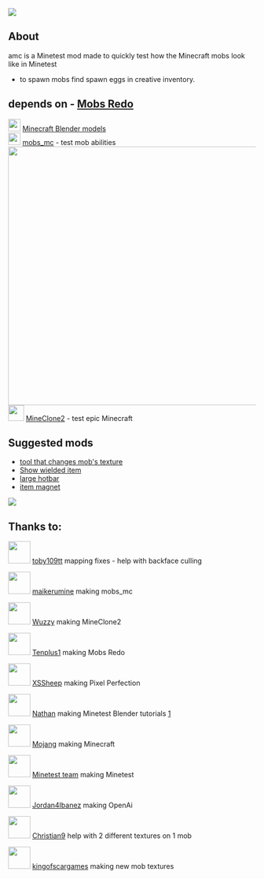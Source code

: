 <img src="https://i.imgur.com/SSdmdCt.png">

## About

amc is a Minetest mod made to quickly test how the Minecraft mobs look like in Minetest
- to spawn mobs find spawn eggs in creative inventory.

## depends on - [ Mobs Redo](https://forum.minetest.net/viewtopic.php?t=9917)
<img src="https://upload.wikimedia.org/wikipedia/commons/0/0c/Blender_logo_no_text.svg" width="25"> [Minecraft Blender models](https://github.com/22i/minecraft-voxel-blender-models) <br /> <img src="https://avatars0.githubusercontent.com/u/10661113?v=4&s=400" width="25"> [mobs_mc](https://github.com/maikerumine/mobs_mc) - test mob abilities <img align="right" width="525" src="http://i.imgur.com/Y27V0v6.png"> <br /> <img src="http://repo.or.cz/MineClone/MineClone2.git/blob_plain/e2442a6283e164fa0c259edcad9f0928000103db:/menu/icon.png" width="32"> [MineClone2](https://forum.minetest.net/viewtopic.php?t=16407) - test epic Minecraft

## Suggested mods
- [tool that changes mob's texture](https://forum.minetest.net/viewtopic.php?f=47&t=17583&p=271043#p269714)
- [Show wielded item](https://forum.minetest.net/viewtopic.php?t=18011)
- [large hotbar](https://github.com/Calinou/carbone-ng/tree/master/mods/large_hotbar)
- [item magnet](https://github.com/jordan4ibanez/item_drop)

<img src="https://i.imgur.com/kPEa3vC.png">

## Thanks to:
<img src="https://avatars0.githubusercontent.com/u/16853304?v=4&s=400" width="45"> [toby109tt](https://github.com/tobyplowy) mapping fixes - help with backface culling

<img src="https://avatars0.githubusercontent.com/u/10661113?v=4&s=400" width="45"> [maikerumine](https://github.com/maikerumine) making mobs_mc

<img src="https://avatars1.githubusercontent.com/u/1675853?v=4&s=400" width="45"> [Wuzzy](https://github.com/Wuzzy2) making MineClone2

<img src="https://avatars0.githubusercontent.com/u/8145060?v=4&s=400" width="45"> [Tenplus1](https://github.com/tenplus1) making Mobs Redo

<img src="https://i.imgur.com/MQtbnhd.png" width="45"> [XSSheep](http://www.minecraftforum.net/forums/mapping-and-modding/resource-packs/1242533-pixel-perfection-now-with-polar-bears-1-11) making Pixel Perfection

<img src="https://yt3.ggpht.com/-bbfDEHNw0jk/AAAAAAAAAAI/AAAAAAAAAAA/DhO39YPMYhw/s288-c-k-no-mo-rj-c0xffffff/photo.jpg" width="45"> [Nathan](https://www.youtube.com/channel/UCdiuryhdSBUxQse2rarVqPg/videos) making Minetest Blender tutorials [1](https://www.youtube.com/watch?v=1h6mozr0p0Y&list=PL-uTdq9t8wyyJWzahSrnCqmMz9lgUnuVF)

<img src="https://i.imgur.com/kHWR9cW.png" width="45"> [Mojang](https://mojang.com/) making Minecraft

<img src="https://avatars3.githubusercontent.com/u/2624745?v=4&s=200" width="45"> [Minetest team](https://github.com/minetest) making Minetest

<img src="https://avatars3.githubusercontent.com/u/1088750?v=4&s=400" width="45"> [Jordan4Ibanez](https://www.youtube.com/user/313hummer/videos) making OpenAi

<img src="https://forum.minetest.net/download/file.php?avatar=11478_1492572385.png" width="45"> [Christian9](https://forum.minetest.net/search.php?author_id=11478&sr=posts) help with 2 different textures on 1 mob

<img src="https://avatars1.githubusercontent.com/u/29333817?v=4&s=400" width="45"> [kingofscargames](https://github.com/kingoscargames) making new mob textures

